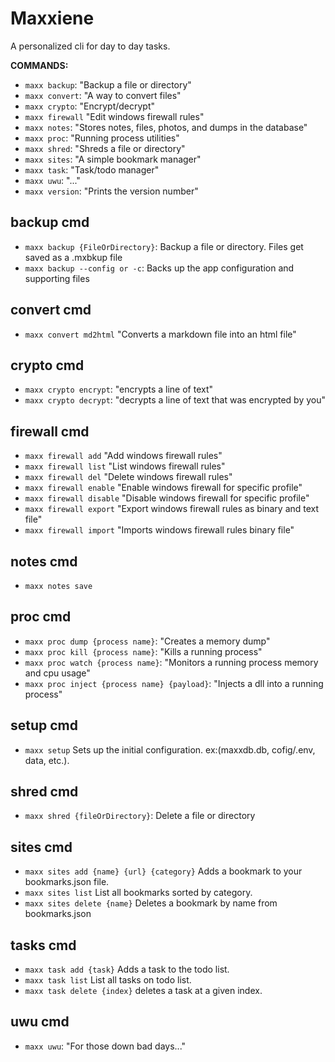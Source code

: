 # Maxxiene

A personalized cli for day to day tasks.

**COMMANDS:**
- `maxx backup`: "Backup a file or directory"
- `maxx convert`: "A way to convert files"
- `maxx crypto`: "Encrypt/decrypt"
- `maxx firewall` "Edit windows firewall rules"
- `maxx notes`: "Stores notes, files, photos, and dumps in the database"
- `maxx proc`: "Running process utilities"
- `maxx shred`: "Shreds a file or directory"
- `maxx sites`: "A simple bookmark manager"
- `maxx task`: "Task/todo manager"
- `maxx uwu`: "..."
- `maxx version`: "Prints the version number"


## backup cmd
- `maxx backup {FileOrDirectory}`: Backup a file or directory. Files get saved as a .mxbkup file
- `maxx backup --config or -c`: Backs up the app configuration and supporting files

## convert cmd
- `maxx convert md2html` "Converts a markdown file into an html file"

## crypto cmd
- `maxx crypto encrypt`: "encrypts a line of text"
- `maxx crypto decrypt`: "decrypts a line of text that was encrypted by you"

## firewall cmd
- `maxx firewall add` "Add windows firewall rules"
- `maxx firewall list` "List windows firewall rules"
- `maxx firewall del` "Delete windows firewall rules"
- `maxx firewall enable` "Enable windows firewall for specific profile"
- `maxx firewall disable` "Disable windows firewall for specific profile"
- `maxx firewall export` "Export windows firewall rules as binary and text file"
- `maxx firewall import` "Imports windows firewall rules binary file"

## notes cmd
- `maxx notes save`

## proc cmd
- `maxx proc dump {process name}`: "Creates a memory dump"
- `maxx proc kill {process name}`: "Kills a running process"
- `maxx proc watch {process name}`: "Monitors a running process memory and cpu usage"
- `maxx proc inject {process name} {payload}`: "Injects a dll into a running process"

## setup cmd
- `maxx setup` Sets up the initial configuration. ex:(maxxdb.db, cofig/.env, data, etc.).

## shred cmd
- `maxx shred {fileOrDirectory}`: Delete a file or directory

## sites cmd
- `maxx sites add {name} {url} {category}` Adds a bookmark to your bookmarks.json file.
- `maxx sites list` List all bookmarks sorted by category.
- `maxx sites delete {name}` Deletes a bookmark by name from bookmarks.json 

## tasks cmd
- `maxx task add {task}` Adds a task to the todo list.
- `maxx task list` List all tasks on todo list.
- `maxx task delete {index}` deletes a task at a given index.

## uwu cmd
- `maxx uwu`: "For those down bad days..."
